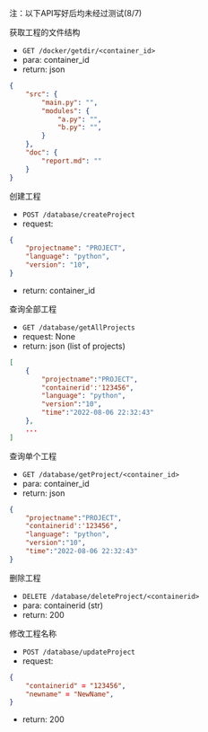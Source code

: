 注：以下API写好后均未经过测试(8/7)



获取工程的文件结构

* `GET /docker/getdir/<container_id>`
* para: container_id
* return: json

```json
{
    "src": {
        "main.py": "",
        "modules": {
            "a.py": "",
            "b.py": "",
        }
    },
    "doc": {
        "report.md": ""
    }
}
```



创建工程

* `POST /database/createProject`
* request:

```json
{
    "projectname": "PROJECT",
    "language": "python",
    "version": "10",
}
```

* return: container_id



查询全部工程

* `GET /database/getAllProjects`
* request: None
* return: json (list of projects)

```json
[
    {
        "projectname":"PROJECT", 
     	"containerid':'123456", 
     	"language": "python", 
     	"version":"10", 
     	"time":"2022-08-06 22:32:43"
    },
    ...
]
```



查询单个工程

* `GET /database/getProject/<container_id>`
* para: container_id
* return: json

```json
{
    "projectname":"PROJECT", 
    "containerid':'123456", 
    "language": "python", 
    "version":"10", 
    "time":"2022-08-06 22:32:43"
}
```



删除工程

* `DELETE /database/deleteProject/<containerid> `
* para: containerid (str)
* return: 200



修改工程名称

* `POST /database/updateProject`
* request:

```json
{
    "containerid" = "123456",
    "newname" = "NewName",
}
```

* return: 200